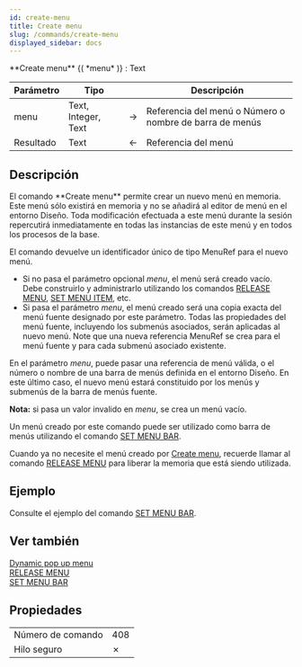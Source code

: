 ```yaml
---
id: create-menu
title: Create menu
slug: /commands/create-menu
displayed_sidebar: docs
---
```


<!--REF #_command_.Create menu.Syntax-->**Create menu** {( *menu* )} : Text<!-- END REF-->
<!--REF #_command_.Create menu.Params-->
| Parámetro | Tipo |  | Descripción |
| --- | --- | --- | --- |
| menu | Text, Integer, Text | &#8594;  | Referencia del menú o Número o nombre de barra de menús |
| Resultado | Text | &#8592; | Referencia del menú |

<!-- END REF-->

## Descripción 

<!--REF #_command_.Create menu.Summary-->El comando **Create menu** permite crear un nuevo menú en memoria.<!-- END REF--> Este menú sólo existirá en memoria y no se añadirá al editor de menú en el entorno Diseño. Toda modificación efectuada a este menú durante la sesión repercutirá inmediatamente en todas las instancias de este menú y en todos los procesos de la base. 

El comando devuelve un identificador único de tipo MenuRef para el nuevo menú.

* Si no pasa el parámetro opcional *menu*, el menú será creado vacío. Debe construirlo y administrarlo utilizando los comandos [RELEASE MENU](release-menu.md), [SET MENU ITEM](set-menu-item.md), etc.
* Si pasa el parámetro *menu*, el menú creado será una copia exacta del menú fuente designado por este parámetro. Todas las propiedades del menú fuente, incluyendo los submenús asociados, serán aplicadas al nuevo menú. Note que una nueva referencia MenuRef se crea para el menú fuente y para cada submenú asociado existente.

En el parámetro *menu*, puede pasar una referencia de menú válida, o el número o nombre de una barra de menús definida en el entorno Diseño. En este último caso, el nuevo menú estará constituido por los menús y submenús de la barra de menús fuente.

**Nota:** si pasa un valor invalido en *menu*, se crea un menú vacío.

Un menú creado por este comando puede ser utilizado como barra de menús utilizando el comando [SET MENU BAR](set-menu-bar.md).

Cuando ya no necesite el menú creado por [Create menu](create-menu.md), recuerde llamar al comando [RELEASE MENU](release-menu.md) para liberar la memoria que está siendo utilizada. 

## Ejemplo 

Consulte el ejemplo del comando [SET MENU BAR](set-menu-bar.md "SET MENU BAR").

## Ver también 

[Dynamic pop up menu](dynamic-pop-up-menu.md)  
[RELEASE MENU](release-menu.md)  
[SET MENU BAR](set-menu-bar.md)  

## Propiedades

|  |  |
| --- | --- |
| Número de comando | 408 |
| Hilo seguro | &cross; |



